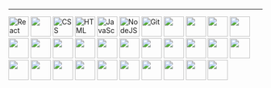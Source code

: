 
---

<div>
<img src="https://cdn.jsdelivr.net/gh/devicons/devicon/icons/react/react-original-wordmark.svg" title="React" alt="React" width="40" height="40">
<img src="https://cdn.jsdelivr.net/gh/devicons/devicon/icons/bootstrap/bootstrap-original.svg" width="40" height="40">
<img src="https://cdn.jsdelivr.net/gh/devicons/devicon/icons/css3/css3-plain-wordmark.svg" title="CSS3" alt="CSS" width="40" height="40">
<img src="https://cdn.jsdelivr.net/gh/devicons/devicon/icons/html5/html5-original.svg" title="HTML5" alt="HTML" width="40" height="40">
<img src="https://cdn.jsdelivr.net/gh/devicons/devicon/icons/javascript/javascript-original.svg" title="JavaScript" alt="JavaScript" width="40" height="40">
<img src="https://cdn.jsdelivr.net/gh/devicons/devicon/icons/nodejs/nodejs-original-wordmark.svg" title="NodeJS" alt="NodeJS" width="40" height="40">
<img src="https://cdn.jsdelivr.net/gh/devicons/devicon/icons/git/git-original-wordmark.svg" title="Git" **alt="Git" width="40" height="40">
<img src="https://cdn.jsdelivr.net/gh/devicons/devicon/icons/qt/qt-original.svg" width="40" height="40">
<img src="https://cdn.jsdelivr.net/gh/devicons/devicon/icons/python/python-original.svg" width="40" height="40">
<img src="https://cdn.jsdelivr.net/gh/devicons/devicon/icons/pycharm/pycharm-original.svg" width="40" height="40">
<img src="https://cdn.jsdelivr.net/gh/devicons/devicon/icons/pytorch/pytorch-original.svg" width="40" height="40">
<img src="https://cdn.jsdelivr.net/gh/devicons/devicon/icons/raspberrypi/raspberrypi-original.svg" width="40" height="40">
<img src="https://cdn.jsdelivr.net/gh/devicons/devicon/icons/apache/apache-original.svg" width="40" height="40">
<img src="https://cdn.jsdelivr.net/gh/devicons/devicon/icons/arduino/arduino-original.svg" width="40" height="40">
<img src="https://cdn.jsdelivr.net/gh/devicons/devicon/icons/bash/bash-original.svg" width="40" height="40">
<img src="https://cdn.jsdelivr.net/gh/devicons/devicon/icons/cmake/cmake-original.svg" width="40" height="40">
<img src="https://cdn.jsdelivr.net/gh/devicons/devicon/icons/cplusplus/cplusplus-original.svg" width="40" height="40">
<img src="https://cdn.jsdelivr.net/gh/devicons/devicon/icons/debian/debian-original.svg" width="40" height="40">
<img src="https://cdn.jsdelivr.net/gh/devicons/devicon/icons/django/django-plain.svg" width="40" height="40">
<img src="https://cdn.jsdelivr.net/gh/devicons/devicon/icons/docker/docker-original.svg" width="40" height="40">
<img src="https://cdn.jsdelivr.net/gh/devicons/devicon/icons/grafana/grafana-original.svg" width="40" height="40">
<img src="https://cdn.jsdelivr.net/gh/devicons/devicon/icons/inkscape/inkscape-original.svg" width="40" height="40">
<img src="https://cdn.jsdelivr.net/gh/devicons/devicon/icons/jquery/jquery-original.svg" width="40" height="40">
<img src="https://cdn.jsdelivr.net/gh/devicons/devicon/icons/jupyter/jupyter-original-wordmark.svg" width="40" height="40">
<img src="https://cdn.jsdelivr.net/gh/devicons/devicon/icons/kubernetes/kubernetes-plain.svg" width="40" height="40">
<img src="https://cdn.jsdelivr.net/gh/devicons/devicon/icons/linux/linux-original.svg" width="40" height="40">
<img src="https://cdn.jsdelivr.net/gh/devicons/devicon/icons/msdos/msdos-original.svg" width="40" height="40">
<img src="https://cdn.jsdelivr.net/gh/devicons/devicon/icons/mysql/mysql-original.svg" width="40" height="40">
<img src="https://cdn.jsdelivr.net/gh/devicons/devicon/icons/nodejs/nodejs-original.svg" width="40" height="40">
<img src="https://cdn.jsdelivr.net/gh/devicons/devicon/icons/npm/npm-original-wordmark.svg" width="40" height="40">
<img src="https://cdn.jsdelivr.net/gh/devicons/devicon/icons/numpy/numpy-original.svg" width="40" height="40">
<img src="https://cdn.jsdelivr.net/gh/devicons/devicon/icons/php/php-plain.svg" width="40" height="40">
</div>
